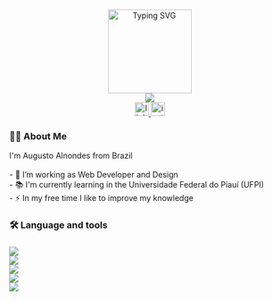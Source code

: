 
###
<div align="center">
  <a href="https://git.io/typing-svg"><img height="150" src="https://readme-typing-svg.herokuapp.com?font=Fira+Code&pause=1000&width=435&&center=true&vCenter=true&lines=Welcome+To+My+Profile;My+name+is+Augusto+Almondes" alt="Typing SVG" /></a>
</div>  

<div align="center">
  <img src="https://visitor-badge.laobi.icu/badge?page_id=maurodesouza.maurodesouza&"  />
</div>

<div align="center">
  <a href="https://www.linkedin.com/in/seu-linkedin" target="_blank">
    <img src="https://img.shields.io/static/v1?message=LinkedIn&logo=linkedin&label=&color=0077B5&logoColor=white&labelColor=&style=for-the-badge" height="25" alt="linkedin logo" />
  </a>
  <a href="https://www.instagram.com/augusto_almondes" target="_blank">
    <img src="https://img.shields.io/static/v1?message=Instagram&logo=instagram&label=&color=E4405F&logoColor=white&labelColor=&style=for-the-badge" height="25" alt="instagram logo" />
  </a>
</div>

<h3 align="left">👩‍💻  About Me</h3>

<p align="left">I'm Augusto Alnondes from Brazil <br><br>- 🔭 I’m working as Web Developer and Design<br>- 📚 I'm currently learning in the Universidade Federal do Piauí (UFPI) <br>- ⚡ In my free time I like to improve my knowledge</p>

###

<h3 align="left">🛠 Language and tools</h3>

###

<div align="left">
  <a href="https://skillicons.dev">
    <img src="https://skillicons.dev/icons?i=html,css,react,bootstrap,vite"/>
  </a>
</div>

<div align="left">
  <a href="https://skillicons.dev">
    <img src="https://skillicons.dev/icons?i=ps,figma"/>
  </a>
</div>

<div align="left">
  <a href="https://skillicons.dev">
    <img src="https://skillicons.dev/icons?i=c,py,js,nodejs"/>
  </a>
</div>

<div align="left">
  <a href="https://skillicons.dev">
    <img src="https://skillicons.dev/icons?i=mysql,postgres,prisma,mongo,express"/>
  </a>
</div>

<div align="left">
  <a href="https://skillicons.dev">
    <img src="https://skillicons.dev/icons?i=docker,vscode,discord,git,github"/>
  </a>
</div>

###

<!-- <h3 align="left">🔥   My Stats :</h3>

###

<div align="center">
  <img src="https://streak-stats.demolab.com?user=maurodesouza&locale=en&mode=daily&theme=dark&hide_border=false&border_radius=5&order=3" height="220" alt="streak graph"  />
</div>
-->
